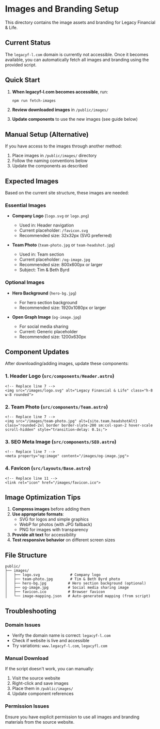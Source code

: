 # Images and Branding Setup

This directory contains the image assets and branding for Legacy Financial & Life.

## Current Status

The `legacyf-l.com` domain is currently not accessible. Once it becomes available, you can automatically fetch all images and branding using the provided script.

## Quick Start

1. **When legacyf-l.com becomes accessible**, run:
   ```bash
   npm run fetch-images
   ```

2. **Review downloaded images** in `/public/images/`

3. **Update components** to use the new images (see guide below)

## Manual Setup (Alternative)

If you have access to the images through another method:

1. Place images in `/public/images/` directory
2. Follow the naming conventions below
3. Update the components as described

## Expected Images

Based on the current site structure, these images are needed:

### Essential Images
- **Company Logo** (`logo.svg` or `logo.png`)
  - Used in: Header navigation
  - Current placeholder: `/favicon.svg`
  - Recommended size: 32x32px (SVG preferred)

- **Team Photo** (`team-photo.jpg` or `team-headshot.jpg`)
  - Used in: Team section
  - Current placeholder: `/og-image.jpg`
  - Recommended size: 800x600px or larger
  - Subject: Tim & Beth Byrd

### Optional Images
- **Hero Background** (`hero-bg.jpg`)
  - For hero section background
  - Recommended size: 1920x1080px or larger

- **Open Graph Image** (`og-image.jpg`)
  - For social media sharing
  - Current: Generic placeholder
  - Recommended size: 1200x630px

## Component Updates

After downloading/adding images, update these components:

### 1. Header Logo (`src/components/Header.astro`)
```astro
<!-- Replace line 7 -->
<img src="/images/logo.svg" alt="Legacy Financial & Life" class="h-8 w-8 rounded">
```

### 2. Team Photo (`src/components/Team.astro`)
```astro
<!-- Replace line 7 -->
<img src="/images/team-photo.jpg" alt={site.team.headshotAlt} class="rounded-2xl border border-slate-200 sm:col-span-2 hover-scale scroll-hidden" style="transition-delay: 0.1s;">
```

### 3. SEO Meta Image (`src/components/SEO.astro`)
```astro
<!-- Replace line 7 -->
<meta property="og:image" content="/images/og-image.jpg">
```

### 4. Favicon (`src/layouts/Base.astro`)
```astro
<!-- Replace line 11 -->
<link rel="icon" href="/images/favicon.ico">
```

## Image Optimization Tips

1. **Compress images** before adding them
2. **Use appropriate formats**:
   - SVG for logos and simple graphics
   - WebP for photos (with JPG fallback)
   - PNG for images with transparency
3. **Provide alt text** for accessibility
4. **Test responsive behavior** on different screen sizes

## File Structure

```
public/
├── images/
│   ├── logo.svg              # Company logo
│   ├── team-photo.jpg        # Tim & Beth Byrd photo
│   ├── hero-bg.jpg          # Hero section background (optional)
│   ├── og-image.jpg         # Social media sharing image
│   ├── favicon.ico          # Browser favicon
│   └── image-mapping.json   # Auto-generated mapping (from script)
```

## Troubleshooting

### Domain Issues
- Verify the domain name is correct: `legacyf-l.com`
- Check if website is live and accessible
- Try variations: `www.legacyf-l.com`, `legacyfl.com`

### Manual Download
If the script doesn't work, you can manually:
1. Visit the source website
2. Right-click and save images
3. Place them in `/public/images/`
4. Update component references

### Permission Issues
Ensure you have explicit permission to use all images and branding materials from the source website.